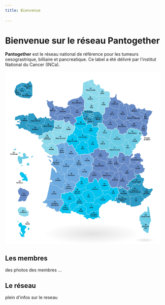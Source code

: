 ```yaml
---
title: Bienvenue

---
```



# Bienvenue sur le réseau Pantogether


**Pantogether** est le réseau national de référence
pour les tumeurs oesograstrique, billiaire et
pancreatique.
Ce label a été délivré par l'institut National du Cancer (INCa).


![](assets/carte.jpg)



## Les membres

des photos des membres ... 

## Le réseau

plein d'infos sur le reseau 
